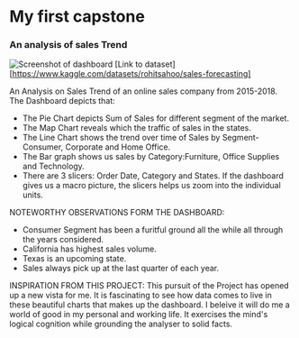# My first capstone
### An analysis of sales Trend
![Screenshot of dashboard](https://i.gyazo.com/8872346f5ae9ea346954bb9138918680.png)
[Link to dataset][https://www.kaggle.com/datasets/rohitsahoo/sales-forecasting]

An Analysis on Sales Trend of an online sales company from 2015-2018.
The Dashboard depicts that:
- The Pie Chart depicts Sum of Sales for different segment of the market.
- The Map Chart reveals which the traffic of sales in the states.
- The Line Chart shows the trend over time of Sales by Segment-Consumer, Corporate and Home Office.
- The Bar graph shows us sales by Category:Furniture, Office Supplies and Technology.
- There are 3 slicers: Order Date, Category and States. If the dashboard gives us a macro picture, the slicers helps us zoom into the individual units. 

NOTEWORTHY OBSERVATIONS FORM THE DASHBOARD:
- Consumer Segment has been a furitful ground all the while all through the years considered.
- California has highest sales volume.
- Texas is an upcoming state.
- Sales always pick up at the last quarter of each year.

INSPIRATION FROM THIS PROJECT:
This pursuit of the Project has opened up a new vista for me. It is fascinating to see how data comes to live in these beautiful charts that makes up the dashboard. I beleive it will do me a world of good in my personal and working life. It exercises the mind's logical cognition while grounding the analyser to solid facts.
